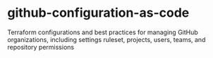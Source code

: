 # github-configuration-as-code
Terraform configurations and best practices for managing GitHub organizations, including settings ruleset, projects, users, teams, and repository permissions
